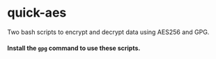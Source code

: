 # quick-aes
Two bash scripts to encrypt and decrypt data using AES256 and GPG.
#### Install the `gpg` command to use these scripts.

